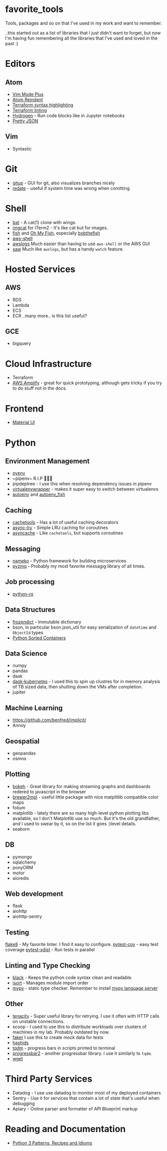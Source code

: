 # favorite_tools
Tools, packages and so on that I've used in my work and want to remember. 

..this started out as a list of libraries that I just didn't want to forget, but now I'm having fun remembering all the libraries that I've used and loved in the past :)

# Editors

## Atom
- [Vim Mode Plus](https://atom.io/packages/vim-mode-plus)
- [Atom Reindent](https://github.com/kbrose/atom-reindent)
- [Terraform syntax highlighting](https://atom.io/packages/language-terraform)
- [Terraform linting](https://atom.io/packages/linter-terraform-syntax)
- [Hydrogen](https://atom.io/packages/hydrogen) - Run code blocks like in Jupyter notebooks 
- [Pretty JSON](https://atom.io/packages/pretty-json)

## Vim
- Syntastic

# Git
- [gitup](https://gitup.co/) - GUI for git, also visualizes branches nicely
- [redate](https://github.com/PotatoLabs/git-redate) - useful if system time was wrong when comitting

# Shell
- [bat](https://github.com/sharkdp/bat) - A cat(1) clone with wings.
- [imgcat](https://github.com/eddieantonio/imgcat) for iTerm2 - It's like cat but for images.
- [fish](https://fishshell.com/) and [Oh My Fish](https://github.com/oh-my-fish), especially [bobthefish](https://github.com/oh-my-fish/theme-bobthefish)
- [aws-shell](https://github.com/awslabs/aws-shell)
- [awslogs](https://github.com/jorgebastida/awslogs) Much easier than having to use `aws-shell` or the AWS GUI
- [saw](https://github.com/TylerBrock/saw) Much like `awslogs`, but has a handy `watch` feature. 

# Hosted Services
## AWS
- RDS
- Lambda
- ECS
- ECR
..many more.. is this list useful? 


## GCE
- bigquery

# Cloud Infrastructure
- Terraform
- [AWS Amplify](https://aws.amazon.com/amplify/) - great for quick prototyping, although gets tricky if you try to do stuff not in the docs. 

# Frontend
- [Material UI](https://material-ui.com/)

# Python

## Environment Management
- [pyenv](https://github.com/pyenv/pyenv)
- ~pipenv~ R.I.P 🧟🧟🧟 
 - pipdeptree - I use this when resolving dependency issues in pipenv
- [virtualenvwrapper](https://virtualenvwrapper.readthedocs.io/en/latest/) - makes it super easy to switch between virtualenvs
- [autoenv](https://github.com/inishchith/autoenv) and [autoenv_fish](https://github.com/loopbit/autoenv_fish)
 
## Caching
- [cachetools](https://pypi.org/project/cachetools/) - Has a lot of useful caching decorators
- [async-lru](https://pypi.org/project/async_lru/) - Simple LRU caching for coroutines
- [asyncache](https://pypi.org/project/asyncache/) - Like `cachetools`, but supports coroutines

## Messaging
- [nameko](https://github.com/nameko/nameko) - Python framework for building microservices
- [pyzmq](https://pyzmq.readthedocs.io/en/latest/) - Probably my most favorite messagig library of all times.

## Job processing
- [python-rq](https://python-rq.org/docs/workers/)

## Data Structures
- [frozendict](https://pypi.org/project/frozendict/) - Immutable dictionary
- bson, in particular bson.json_util for easy serialization of `datetime` and `ObjectId` types
- [Python Sorted Containers](http://www.grantjenks.com/docs/sortedcontainers/)

## Data Science
- numpy
- pandas
- dask
- [dask-kubernetes](https://kubernetes.dask.org/en/latest/) - I used this to spin up clustres for in memory analysis of TB sized data, then shutting down the VMs after completion.
- jupiter

## Machine Learning
- https://github.com/benfred/implicit/
- Annoy

## Geospatial
- geopandas
- osmnx

## Plotting
- [bokeh](https://bokeh.pydata.org/en/latest/) - Great library for making streaming graphs and dashboards redered to javascript in the browser
- [brewer2mpl](https://pypi.org/project/brewer2mpl/) - useful little package with nice matplitlib compatible color maps
- folium
- matplotlib - lately there are so many high-level python plotting libs available, so I don't Matplotlib use so much. But it's the old grandfather, and I used to swear by it, so on the list it goes :)level details. 
- seaborn

## DB
- pymongo
- sqlalchemy
- ponyORM
- motor
- aioredis

## Web development
- flask
- aiohttp
- aiohttp-sentry

## Testing
[flake8](https://pypi.org/project/flake8/) - My favorite linter. I find it easy to configure. 
[pytest-cov](https://pypi.org/project/pytest-cov/) - easy test coverage
[pytest-xdist](https://pypi.org/project/pytest-xdist/) - Run tests in parallel

## Linting and Type Checking
- [black](https://black.readthedocs.io/en/stable/) - Keeps the python code syntax clean and readable.
- [isort](https://github.com/timothycrosley/isort) - Manages module import order
- [mypy](http://mypy-lang.org/) - static type checker. Remember to install [mypy language server](https://github.com/matangover/mypyls/releases/tag/0.26.1)

## Other
- [tenacity](https://pypi.org/project/tenacity/) - Super useful library for retrying. I use it often with HTTP calls on unstable connections.
- scoop - I used to use this to distribute workloads over clusters of machines in my lab. Probably outdated by now.
- [faker](https://faker.readthedocs.io/en/master/) I use this to create mock data for tests
- [hashids](https://hashids.org/python/)
- [tqdm](https://github.com/tqdm/tqdm) - progress bars in scripts printed to terminal
- [progressbar2](https://pypi.org/project/progressbar2/) - another progressbar library. I use it similarly to `tqdm`.
- [wget](https://pypi.org/project/wget/)

# Third Party Services
- Datadog - I use use datadog to monitor most of my deployed containers
- Sentry - Use it for services that contain a lot of state that's useful when debugging
- Apiary - Online parser and formatter of API Blueprint markup

# Reading and Documentation
- [Python 3 Patterns, Recipes and Idioms](https://python-3-patterns-idioms-test.readthedocs.io/en/latest/)
